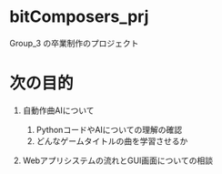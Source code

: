 # bitComposers_prj
Group_3 の卒業制作のプロジェクト

# 次の目的

1. 自動作曲AIについて
    1. PythonコードやAIについての理解の確認
    1. どんなゲームタイトルの曲を学習させるか
    
1. Webアプリシステムの流れとGUI画面についての相談
